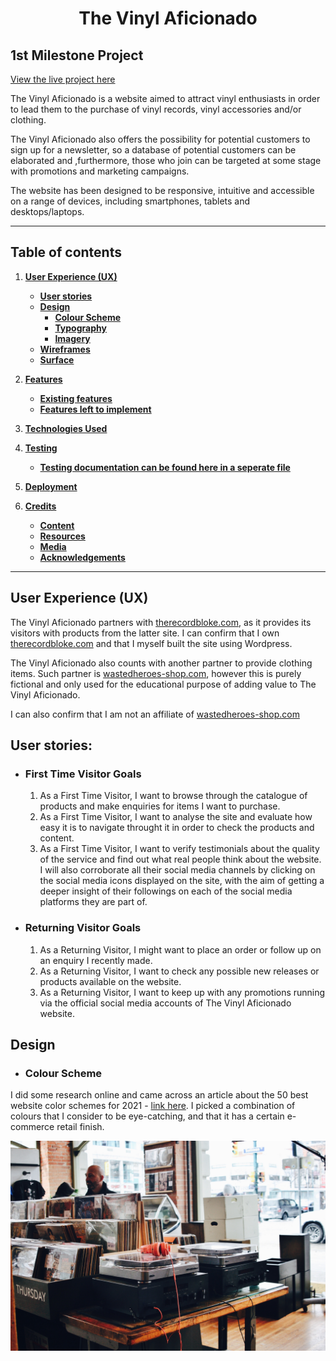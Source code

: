 <h1 align="center"><strong>The Vinyl Aficionado</strong></h1>

<h2>1st Milestone Project</h2>

[View the live project here](https://josecastanocoding.github.io/the-vinyl-aficionado/)

The Vinyl Aficionado is a website aimed to attract vinyl enthusiasts in order to lead them to the purchase of vinyl records, vinyl accessories and/or clothing. 

The Vinyl Aficionado also offers the possibility for potential customers to sign up for a newsletter,  so a database of potential customers can be elaborated and ,furthermore, those who join can be targeted at some stage with promotions and marketing campaigns.

The website has been designed to be responsive, intuitive and accessible on a range of devices, including smartphones, tablets and desktops/laptops.

---

## Table of contents

1. [**User Experience (UX)**](#ux)
    - [**User stories**](#user-stories)
    - [**Design**](#design)
        - [**Colour Scheme**](#colour-scheme)
        - [**Typography**](#typography)
        - [**Imagery**](#imagery)
    - [**Wireframes**](#wireframes)
    - [**Surface**](#surface)
    
2. [**Features**](#features)
    - [**Existing features**](#existing-features)
    - [**Features left to implement**](#features-left-to-implement)

3. [**Technologies Used**](#technologies-used)

4. [**Testing**](#testing)
    - [**Testing documentation can be found here in a seperate file**](TESTING.md)

5. [**Deployment**](#deployment)

6. [**Credits**](#credits)
    - [**Content**](#content)
    - [**Resources**](#resources)
    - [**Media**](#media)
    - [**Acknowledgements**](#acknowledgements)

---

## User Experience (UX)

The Vinyl Aficionado partners with [therecordbloke.com](https://therecordbloke.com), as it provides its visitors with products from the latter site. I can confirm that I own [therecordbloke.com](https://therecordbloke.com) and that I myself built the site using Wordpress.

The Vinyl Aficionado also counts with another partner to provide clothing items. Such partner is [wastedheroes-shop.com](https://www.wastedheroes-shop.com/), however this is purely fictional and only used for the educational purpose of adding value to The Vinyl Aficionado. 

I can also confirm that I am not an affiliate of [wastedheroes-shop.com](https://www.wastedheroes-shop.com/)

## User stories:

-  ### <h3>First Time Visitor Goals</h3>

    1. As a First Time Visitor, I want to browse through the catalogue of products and make enquiries for items I want to purchase.
    2. As a First Time Visitor, I want to analyse the site and evaluate how easy it is to navigate throught it in order to check the products and content.
    3. As a First Time Visitor, I want to verify testimonials about the quality of the service and find out what real people think about the website. I will also corroborate
all their social media channels by clicking on the social media icons displayed on the site, with the aim of getting a deeper insight of their followings on each of the social
media platforms they are part of. 

-  ### <h3>Returning Visitor Goals</h3>

    1. As a Returning Visitor, I might want to place an order or follow up on an enquiry I recently made.
    2. As a Returning Visitor, I want to check any possible new releases or products available on the website.
    3. As a Returning Visitor, I want to keep up with any promotions running via the official social media accounts of The Vinyl Aficionado website.

## Design

- ### <h3>Colour Scheme</h3>

I did some research online and came across an article about the 50 best website color schemes for 2021 - [link here](https://designshack.net/articles/trends/best-website-color-schemes/). I picked a combination of colours that I consider to be eye-catching,
and that it has a certain e-commerce retail finish. 

![main combination of colours used in my site](assets/images/mirta-fratnik-mUdgPzG4BG4-unsplash.jpg)










